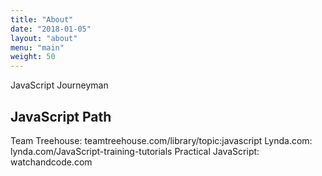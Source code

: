 ```yaml
---
title: "About"
date: "2018-01-05"
layout: "about"
menu: "main"
weight: 50
---
```

<!-- ---
title: "About Mark"
date: 2018-01-05T23:35:18-08:00
draft: true
--- -->

JavaScript Journeyman

## JavaScript Path

Team Treehouse: teamtreehouse.com/library/topic:javascript
Lynda.com: lynda.com/JavaScript-training-tutorials
Practical JavaScript: watchandcode.com
